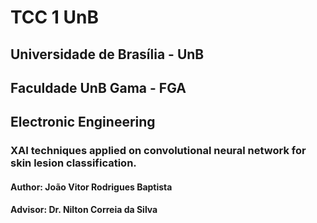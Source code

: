 # TCC 1 UnB
## Universidade de Brasília - UnB
## Faculdade UnB Gama - FGA
## Electronic Engineering

### XAI techniques applied on convolutional neural network for skin lesion classification.
#### Author: João Vitor Rodrigues Baptista
#### Advisor: Dr. Nilton Correia da Silva
